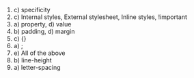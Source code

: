 1. c) specificity
2. c) Internal styles, External stylesheet, Inline styles, !important
3. a) property, d) value
4. b) padding, d) margin
5. c) {}
6. a) ;
7. e) All of the above
8. b) line-height
9. a) letter-spacing


